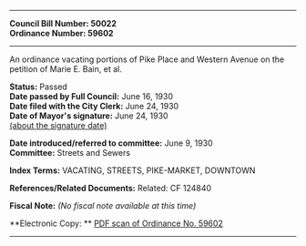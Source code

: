 * * * * *  
  
**Council Bill Number: [](#h0)[](#h2)50022**   
**Ordinance Number: 59602**  
  
* * * * *  
  
An ordinance vacating portions of Pike Place and Western Avenue on the petition of Marie E. Bain, et al.  
  
**Status:** Passed   
**Date passed by Full Council:** June 16, 1930   
**Date filed with the City Clerk:** June 24, 1930   
**Date of Mayor's signature:** June 24, 1930   
[(about the signature date)](/~public/approvaldate.htm)   
  
  
**Date introduced/referred to committee:** June 9, 1930   
**Committee:** Streets and Sewers   
  
**Index Terms:** VACATING, STREETS, PIKE-MARKET, DOWNTOWN  
  
**References/Related Documents:** Related: CF 124840  
  
**Fiscal Note:** *(No fiscal note available at this time)*  
  
**Electronic Copy: ** [PDF scan of Ordinance No. 59602](/~archives/Ordinances/Ord_59602.pdf)  
  
* * * * *  
